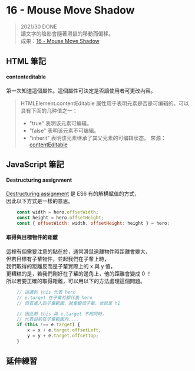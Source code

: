 
# 16 - Mouse Move Shadow
> 2021/30 DONE  
讓文字的陰影會隨著滑鼠的移動而偏移。  
成果：[16 - Mouse Move Shadow](https://alice-nor.github.io/JavaScript30/15%20-%20LocalStorage/index.html) 


## HTML 筆記 ##

#### contenteditable

第一次知道這個屬性。這個屬性可決定是否讓使用者可更改內容。  

> HTMLElement.contentEditable 属性用于表明元素是否是可编辑的。可以具有下面的几种值之一：
> * "true" 表明该元素可编辑。
> * "false" 表明该元素不可编辑。
> * "inherit" 表明该元素继承了其父元素的可编辑状态。
> 來源：[contentEditable](https://developer.mozilla.org/zh-CN/docs/Web/API/HTMLElement/contentEditable) 

## JavaScript 筆記 ##

#### Destructuring assignment

[Destructuring assignment](https://developer.mozilla.org/en-US/docs/Web/JavaScript/Reference/Operators/Destructuring_assignment) 是 ES6 有的解構賦值的方式，  
因此以下方式是一樣的意思。

```JavaScript
    const width = hero.offsetWidth;
    const height = hero.offsetHeight;
    const { offsetWidth: width, offsetHeight: height } = hero;
```

#### 取得與目標物件的距離

這裡有個需要注意的點在於，通常滑鼠遠離物件時距離會變大，  
但若目標有子輩物件，並起我們在子輩上時，  
我們取得的距離反而是子輩實際上的 x 與 y 值，  
更糟糕的是，若我們剛好在子輩的邊角上，他的距離會變成 0 ！  
所以若要正確的取得距離，可以用以下的方法處理這個問題。

```JavaScript
    // 這邊的 this 代表 hero
    // e.target 在子輩外都代表 hero
    // 但若進入到子輩範圍，就會變成子輩，也就是 h1

    // 因此若 this 與 e.target 不相同時，
    // 代表目前在子輩範圍內....
    if (this !== e.target) {
        x = x + e.target.offsetLeft;
        y = y + e.target.offsetTop;
    }
```

## 延伸練習 ##




